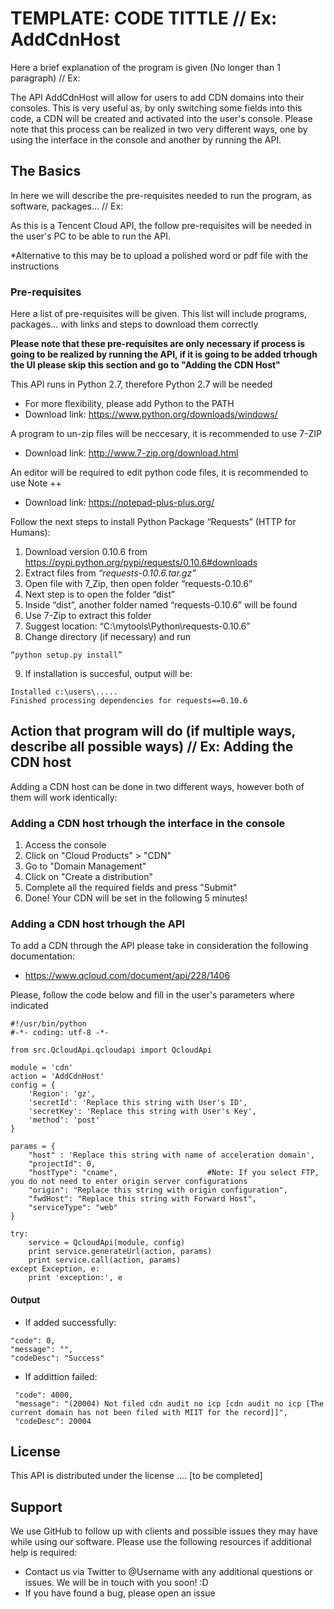 # TEMPLATE: CODE TITTLE // Ex: AddCdnHost
Here a brief explanation of the program is given (No longer than 1 paragraph) // Ex:

The API AddCdnHost will allow for users to add CDN domains into their consoles. This is very useful as, by only switching some fields into this code, a CDN will be created and activated into the user's console. Please note that this process can be realized in two very different ways, one by using the interface in the console and another by running the API.

## The Basics
In here we will describe the pre-requisites needed to run the program, as software, packages... // Ex:

As this is a Tencent Cloud API, the follow pre-requisites will be needed in the user's PC to be able to run the API.

*Alternative to this may be to upload a polished word or pdf file with the instructions

### Pre-requisites
Here a list of pre-requisites will be given. This list will include programs, packages... with links and steps to download them correctly

**Please note that these pre-requisites are only necessary if process is going to be realized by running the API, if it is going to be added trhough the UI please skip this section and go to "Adding the CDN Host"**

This API runs in Python 2.7, therefore Python 2.7 will be needed
  - For more flexibility, please add Python to the PATH
  - Download link: https://www.python.org/downloads/windows/
  
A program to un-zip files will be neccesary, it is recommended to use 7-ZIP
  - Download link: http://www.7-zip.org/download.html

An editor will be required to edit python code files, it is recommended to use Note ++ 
  - Download link: https://notepad-plus-plus.org/ 

Follow the next steps to install Python Package “Requests” (HTTP for Humans):
  1.  Download version 0.10.6 from https://pypi.python.org/pypi/requests/0.10.6#downloads 
  2.  Extract files from *“requests-0.10.6.tar.gz”*
  3.	Open file with 7_Zip, then open folder “requests-0.10.6”
  4.	Next step is to open the folder “dist”
  5.	Inside “dist”, another folder named “requests-0.10.6” will be found
  6.	Use 7-Zip to extract this folder
  7.	Suggest location: “C:\mytools\Python\requests-0.10.6”
  8.  Change directory (if necessary) and run 
  ```
  “python setup.py install”
  ```
  9.  If installation is succesful, output will be: 
  ```
  Installed c:\users\.....
  Finished processing dependencies for requests==0.10.6
  ```
  ## Action that program will do (if multiple ways, describe all possible ways) // Ex: Adding the CDN host
Adding a CDN host can be done in two different ways, however both of them will work identically:

  ### Adding a CDN host trhough the interface in the console
  1. Access the console
  2. Click on "Cloud Products" > "CDN"
  3. Go to "Domain Management"
  4. Click on "Create a distribution"
  5. Complete all the required fields and press "Submit"
  6. Done! Your CDN will be set in the following 5 minutes!
  
  ### Adding a CDN host trhough the API
  To add a CDN through the API please take in consideration the following documentation:
  - https://www.qcloud.com/document/api/228/1406
      
  Please, follow the code below and fill in the user's parameters where indicated

```
#!/usr/bin/python
#-*- coding: utf-8 -*-

from src.QcloudApi.qcloudapi import QcloudApi

module = 'cdn'
action = 'AddCdnHost'
config = {
    'Region': 'gz',
    'secretId': 'Replace this string with User's ID',
    'secretKey': 'Replace this string with User's Key',
    'method': 'post'
}

params = {
    "host" : 'Replace this string with name of acceleration domain',
    "projectId": 0,
    "hostType": "cname",                    #Note: If you select FTP, you do not need to enter origin server configurations
    "origin": "Replace this string with origin configuration",
    "fwdHost": "Replace this string with Forward Host",
    "serviceType": "web"
}

try:
    service = QcloudApi(module, config)
    print service.generateUrl(action, params)
    print service.call(action, params)
except Exception, e:
    print 'exception:', e
```

   #### Output
   - If added successfully:
   ```
   "code": 0,
   "message": "",
   "codeDesc": "Success"
   ```
   - If addittion failed:
   ```
    "code": 4000,
    "message": "(20004) Not filed cdn audit no icp [cdn audit no icp [The current domain has not been filed with MIIT for the record]]",
    "codeDesc": 20004
   ```
   
   ## License
   This API is distributed under the license .... [to be completed]
   
   ## Support
   We use GitHub to follow up with clients and possible issues they may have while using our software. Please use the following resources if additional help is required:
- Contact us via Twitter to @Username with any additional questions or issues. We will be in touch with you soon! :D
- If you have found a bug, please open an issue 
